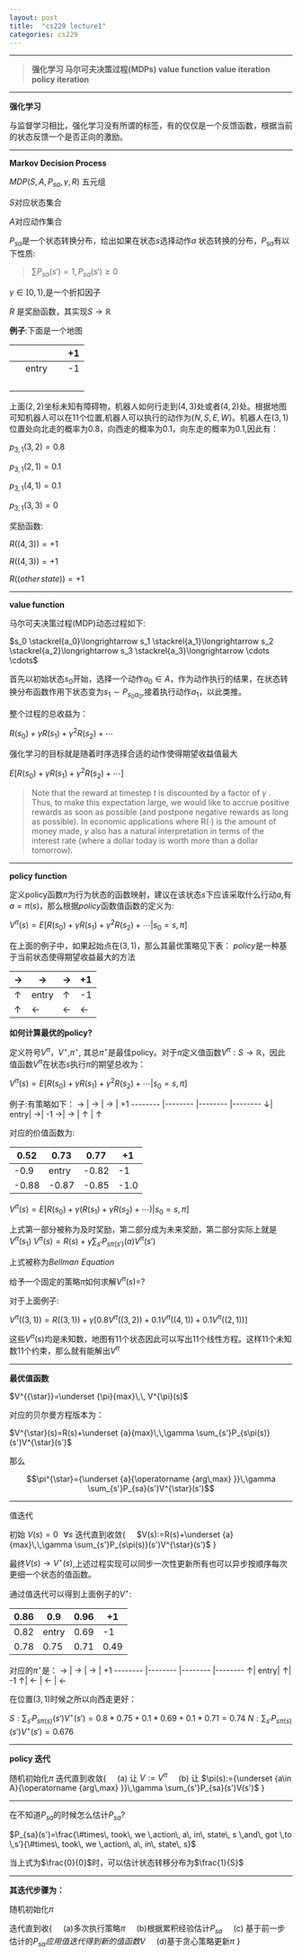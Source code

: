 ```yaml
---
layout: post
title:  "cs229 lecture1"
categories: cs229
---
```


<head>
    <script src="https://cdn.mathjax.org/mathjax/latest/MathJax.js?config=TeX-AMS-MML_HTMLorMML" type="text/javascript"></script>
    <script type="text/x-mathjax-config">
        MathJax.Hub.Config({
            tex2jax: {
            skipTags: ['script', 'noscript', 'style', 'textarea', 'pre'],
            inlineMath: [['$','$']]
            }
        });
    </script>
</head>

-----
> **强化学习
> 马尔可夫决策过程(MDPs)
> value function
> value iteration
> policy iteration**

-----
**强化学习**

与监督学习相比，强化学习没有所谓的标签，有的仅仅是一个反馈函数，根据当前的状态反馈一个是否正向的激励。



-----
**Markov Decision Process**

$MDP(S,A,P_{sa},\gamma,R)$ 五元组

$S$对应状态集合

$A$对应动作集合

$P_{sa}$是一个状态转换分布，给出如果在状态$s$选择动作$a$ 状态转换的分布，$P_{sa}$有以下性质:
> $\sum P_{sa}(s')=1,P_{sa}(s')\geq0$

$\gamma \in [0,1)$,是一个折扣因子

$R$ 是奖励函数，其实现$S\rightarrow \mathbb{R}$

**例子**:下面是一个地图

&nbsp;| &nbsp; | &nbsp; | +1
-------- |-------- |-------- |-------- 
&nbsp;| entry| &nbsp; | -1
&nbsp;| &nbsp; | &nbsp; | &nbsp;

上面$(2,2)$坐标未知有障碍物，机器人如何行走到$(4,3)$处或者$(4,2)$处。根据地图可知机器人可以在11个位置,机器人可以执行的动作为$\{N,S,E,W\}$。机器人在$(3,1)$位置处向北走的概率为$0.8$，向西走的概率为$0.1$，向东走的概率为$0.1$,因此有：

$p_{3,1}(3,2)=0.8$

$p_{3,1}(2,1)=0.1$

$p_{3,1}(4,1)=0.1$

$p_{3,1}(3,3)=0$

奖励函数:

$R((4,3))=+1$

$R((4,3))=+1$

$R((other \, state))=+1$

----
**value function**

马尔可夫决策过程(MDP)动态过程如下:

$s_0 \stackrel{a_0}\longrightarrow s_1 \stackrel{a_1}\longrightarrow s_2 \stackrel{a_2}\longrightarrow s_3 \stackrel{a_3}\longrightarrow \cdots \cdots$

首先以初始状态$s_0$开始，选择一个动作$a_0\in A$，作为动作执行的结果，在状态转换分布函数作用下状态变为$s_1\sim P_{s_0a_0}$,接着执行动作$a_1$，以此类推。

整个过程的总收益为：

$R(s_0)+ \gamma R(s_1)+\gamma^{2} R(s_2)+\cdots$

强化学习的目标就是随着时序选择合适的动作使得期望收益值最大

$E[R(s_0)+ \gamma R(s_1)+\gamma^{2} R(s_2)+\cdots]$

> Note that the reward at timestep $t$ is discounted by a factor of $\gamma$ . Thus, to make this expectation large, we would like to accrue positive rewards as soon as possible (and postpone negative rewards as long as possible). In economic applications where R(·) is the amount of money made, $\gamma$ also has a natural interpretation in terms of the interest rate (where a dollar today is worth more than a dollar tomorrow).

----
**policy function**

定义policy函数$\pi$为行为状态的函数映射，建议在该状态$s$下应该采取什么行动$a$,有$a=\pi(s)$，那么根据$policy$函数值函数的定义为:

$V^{\pi}(s)=E[R(s_0)+ \gamma R(s_1)+\gamma^{2} R(s_2)+\cdots| s_0=s,\pi]$

在上面的例子中，如果起始点在$(3,1)$，那么其最优策略见下表：	$policy$是一种基于当前状态使得期望收益最大的方法


$\rightarrow$ | $\rightarrow$ | $\rightarrow$ | +1
-------- |-------- |-------- |-------- 
$\uparrow$| entry| $\uparrow$| -1
$\uparrow$| $\leftarrow$ | $\leftarrow$ | $\leftarrow$

**如何计算最优的policy?**

定义符号$V^{\pi}$，$V^{\star}$,$\pi^{\star}$,	其总$\pi^{\star}$是最佳policy。对于$\pi$定义值函数$V^{\pi}:S\longrightarrow  \mathbb{R}$，因此值函数$V^{\pi}$在状态$s$执行$\pi$的期望总收为：

$V^{\pi}(s)=E[R(s_0)+ \gamma R(s_1)+\gamma^{2} R(s_2)+\cdots| s_0=s,\pi]$

例子:有策略如下：
$\rightarrow$ | $\rightarrow$ | $\rightarrow$ | +1
-------- |-------- |-------- |-------- 
$\downarrow$| entry| $\rightarrow$| -1
$\rightarrow$| $\rightarrow$ | $\uparrow$ | $\uparrow$

对应的价值函数为:

0.52 | 0.73 | 0.77 | +1
-------- |-------- |-------- |-------- 
-0.9| entry| -0.82| -1
-0.88|-0.87|-0.85|-1.0

$V^{\pi}(s)=E[R(s_0)+ \gamma (R(s_1)+\gamma R(s_2)+\cdots)| s_0=s,\pi]$

上式第一部分被称为及时奖励，第二部分成为未来奖励，第二部分实际上就是$V^{\pi}(s_1)$
$V^{\pi}(s)=R(s)+\gamma \sum_{s'}P_{s\pi(s')}(a)V^{\pi}(s')$

上式被称为$Bellman\,\,Equation$

给予一个固定的策略$\pi$如何求解$V^{\pi}(s)$=?

对于上面例子:

$V^{\pi}((3,1))=R((3,1))+\gamma[0.8V^{\pi}((3,2))+0.1V^{\pi}((4,1))+0.1V^{\pi}((2,1))]$

这些$V^{\pi}(s)$均是未知数，地图有11个状态因此可以写出11个线性方程。这样11个未知数11个约束，那么就有能解出$V^{\pi}$

---
**最优值函数**

$V^{{\star}}=\underset {\pi}{max}\,\, V^{\pi}(s)$

对应的贝尔曼方程版本为：

$V^{\star}(s)=R(s)+\underset {a}{max}\,\,\gamma \sum_{s'}P_{s\pi(s)}(s')V^{\star}(s')$

那么

$$\pi^{\star}={\underset {a}{\operatorname {arg\,max} }}\,\gamma \sum_{s'}P_{sa}(s')V^{\star}(s')$$

---
值迭代

初始 $V(s)=0\,\,\,\,\forall s$
迭代直到收敛{
&nbsp;&nbsp;&nbsp;&nbsp;$V(s):=R(s)+\underset {a}{max}\,\,\gamma \sum_{s'}P_{s\pi(s)}(s')V^{\star}(s')$
}

最终$V(s)\rightarrow V^{\star}(s)$,上述过程实现可以同步一次性更新所有也可以异步按顺序每次更细一个状态的值函数。

通过值迭代可以得到上面例子的$V^{\star}$:

0.86|0.9|0.96| +1
-------- |-------- |-------- |-------- 
0.82| entry| 0.69| -1
0.78|0.75|0.71|0.49

对应的$\pi^{\star}$是：
$\rightarrow$ | $\rightarrow$ | $\rightarrow$ | +1
-------- |-------- |-------- |-------- 
$\uparrow$| entry| $\uparrow$| -1
$\uparrow$| $\leftarrow$ | $\leftarrow$ | $\leftarrow$

在位置$(3,1)$时候之所以向西走更好：

$S:\sum_{s'}P_{s\pi(s)}(s')V^{\star}(s')=0.8*0.75+0.1*0.69+0.1*0.71=0.74$
$N:\sum_{s'}P_{s\pi(s)}(s')V^{\star}(s')=0.676$


---
**policy 迭代**

随机初始化$\pi$
迭代直到收敛{
&nbsp;&nbsp;&nbsp;&nbsp;(a) 让 $V:=V^{\pi}$
&nbsp;&nbsp;&nbsp;&nbsp;(b) 让 $\pi(s):={\underset {a\in A}{\operatorname {arg\,max} }}\,\gamma \sum_{s'}P_{sa}(s')V(s')$
}

-----

在不知道$P_{sa}$的时候怎么估计$P_{sa}$?

$P_{sa}(s')=\frac{\#times\, took\, we \,action\, a\, in\, state\, s \,and\, got \,to \,s′}{\#times\, took\, we \,action\, a\, in\, state\, s}$

当上式为$\frac{0}{0}$时，可以估计状态转移分布为$\frac{1}{S}$

----

**其迭代步骤为：**

随机初始化$\pi$

迭代直到收{
&nbsp;&nbsp;&nbsp;&nbsp;(a)多次执行策略$\pi$
&nbsp;&nbsp;&nbsp;&nbsp;(b)根据累积经验估计$P_{sa}$
&nbsp;&nbsp;&nbsp;&nbsp;(c) 基于前一步估计的$P_{sa}应用值迭代得到新的值函数$$V$
&nbsp;&nbsp;&nbsp;&nbsp;(d)基于贪心策略更新$\pi$
}





